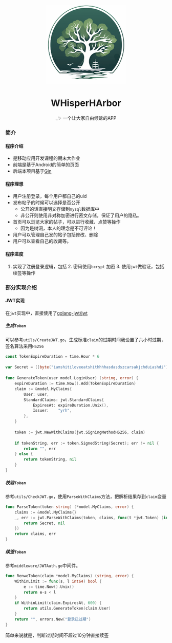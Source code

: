 <div align="center">
<img src="template/assets/images/logo.png" width="50%" />

# WHisperHArbor
_✨ 一个让大家自由倾诉的APP
</div>

### 简介
#### 程序介绍
- 是移动应用开发课程的期末大作业
- 前端是基于Android的简单的页面
- 后端本项目基于[Gin](https://github.com/gin-gonic/gin)

#### 程序理想
- 用户注册登录，每个用户都自己的uid
- 发布帖子的时候可以选择是否公开
  - 公开的话直接明文存储到`mysql`数据库中
  - 非公开则使用非对称加密进行密文存储，保证了用户的隐私。
- 首页可以浏览大家的帖子，可以进行收藏、点赞等操作
  - 因为是树洞，本人的理念是不可评论！
- 用户可以管理自己发的帖子包括修改、删除
- 用户可以查看自己的收藏等。

#### 程序进度

1. 实现了注册登录逻辑，包括
   2. 密码使用`bcrypt` 加密
   3. 使用`jwt`做验证，包括续签等操作



### 部分实现介绍

#### JWT实现
在`jwt`实现中，直接使用了[golang-jwt/jwt](https://github.com/golang-jwt/jwt)
##### 生成`Token`
可以参考`utils/CreateJWT.go`，生成标准`claim`的过期时间我设置了六小时过期，签名算法采用`HS256`
```go
const TokenExpireDuration = time.Hour * 6

var Secret = []byte("iamshitiloveeatshithhhhasdasdszcarsakjchduiashdi")

func GenerateToken(user model.LoginUser) (string, error) {
	expireDuration := time.Now().Add(TokenExpireDuration)
	claim := &model.MyClaims{
		User: user,
		StandardClaims: jwt.StandardClaims{
			ExpiresAt: expireDuration.Unix(),
			Issuer:    "yrh",
		},
	}

	token := jwt.NewWithClaims(jwt.SigningMethodHS256, claim)

	if tokenString, err := token.SignedString(Secret); err != nil {
		return "", err
	} else {
		return tokenString, nil
	}
}

```

##### 校验`Token`
参考`utils/CheckJWT.go`，使用`ParseWithClaims`方法，把解析结果存到`claim`变量
```go
func ParseToken(token string) (*model.MyClaims, error) {
	claims := &model.MyClaims{}
	_, err := jwt.ParseWithClaims(token, claims, func(t *jwt.Token) (interface{}, error) {
		return Secret, nil
	})
	return claims, err
}

```

##### 续签`Token`
参考`middleware/JWTAuth.go`中间件。
```go
func RenweToken(claim *model.MyClaims) (string, error) {
	WithinLimit := func(s, l int64) bool {
		e := time.Now().Unix()
		return e-s < l
	}
	if WithinLimit(claim.ExpiresAt, 600) {
		return utils.GenerateToken(claim.User)
	}
	return "", errors.New("登录已过期")
}
```
简单来说就是，判断过期时间不超过10分钟直接续签